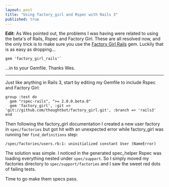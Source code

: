 ```yaml
---
layout: post
title: "Using factory_girl and Rspec with Rails 3"
published: true
---
```


**Edit**: As Wes pointed out, the problems I was having were related to using the beta's of Rails, Rspec and Factory Girl. These are all resolved now, and the only trick is to make sure you use the [Factory Girl Rails](https://github.com/thoughtbot/factory_girl_rails) gem. Luckily that is as easy as dropping...

    gem 'factory_girl_rails'` 

...in to your Gemfile. Thanks Wes.

-----

Just like anything in Rails 3, start by editing my Gemfile to include Rspec and Factory Girl:

    group :test do
      gem "rspec-rails", ">= 2.0.0.beta.8"
      gem 'factory_girl', :git => 'git://github.com/thoughtbot/factory_girl.git', :branch => 'rails3'
    end

Then following the factory_girl documentation I created a new user factory in `spec/factories` but got hit with an unexpected error while factory_girl was running her `find_definitions` step:

    /spec/factories/users.rb:1: uninitialized constant User (NameError)

The solution was simple. I noticed in the generated spec_helper Rspec was loading everything nested under `spec/support`. So I simply moved my factories directory to `spec/support/factories` and I saw the sweet red dots of failing tests.

Time to go make them specs pass.
